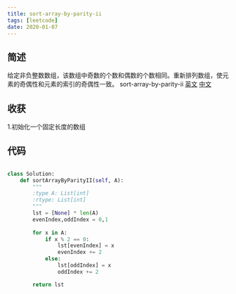 ```yaml
---
title: sort-array-by-parity-ii
tags: [leetcode]
date: 2020-01-07
---
```

## 简述
给定非负整数数组，该数组中奇数的个数和偶数的个数相同。重新排列数组，使元素的奇偶性和元素的索引的奇偶性一致。
sort-array-by-parity-ii [英文](https://leetcode.com/problems/sort-array-by-parity-ii/) [中文](https://leetcode-cn.com/problems/sort-array-by-parity-ii/)
## 收获
1.初始化一个固定长度的数组
<!-- more -->

## 代码
```py

class Solution:
    def sortArrayByParityII(self, A):
        """
        :type A: List[int]
        :rtype: List[int]
        """
        lst = [None] * len(A)
        evenIndex,oddIndex = 0,1
        
        for x in A:
            if x % 2 == 0:
                lst[evenIndex] = x
                evenIndex += 2
            else:
                lst[oddIndex] = x
                oddIndex += 2

        return lst

```
